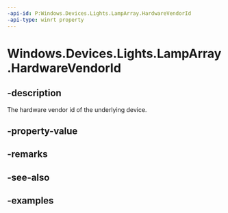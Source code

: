 ```yaml
---
-api-id: P:Windows.Devices.Lights.LampArray.HardwareVendorId
-api-type: winrt property
---
```


<!-- Property syntax.
public ushort HardwareVendorId { get; }
-->

# Windows.Devices.Lights.LampArray.HardwareVendorId

## -description
The hardware vendor id of the underlying device.
## -property-value

## -remarks

## -see-also

## -examples

